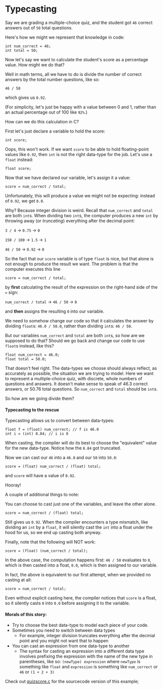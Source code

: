 # Typecasting

Say we are grading a multiple-choice quiz, and the student got `46` correct answers out of `50` total questions.

Here's how we might we represent that knowledge in code:

```
int num_correct = 46;
int total = 50;
```

Now let's say we want to calculate the student's score as a percentage value. How might we do that?

Well in math terms, all we have to do is divide the number of correct answers by the total number questions, 
like so: 

`46 / 50` 

which gives us `0.92`. 

(For simplicity, let's just be happy with a value between 0 and 1,
rather than an actual percentage out of 100 like `92%`.)

How can we do this calculation in C?

First let's just declare a variable to hold the score:

```
int score;
```

Oops, this won't work. If we want `score` to be able to hold floating-point values like `0.92`,
then `int` is not the right data-type for the job. Let's use a `float` instead:

```
float score;
```

Now that we have declared our variable, let's assign it a value:

```
score = num_correct / total;
```

Unfortunately, this will produce a value we might not be expecting: instead of `0.92`, we get `0.0`.

Why? Because integer division is weird. Recall that `num_correct` and `total` are both `int`s.
When dividing two `int`s, the computer produces a new `int` by throwing away (or *truncating*)
everything after the decimal point:

`3 / 4` -> `0.75` -> `0`

`150 / 100` -> `1.5` -> `1`

`46 / 50` -> `0.92` -> `0`

So the fact that our `score` variable is of type `float` is nice, but that alone is not enough
to produce the result we want. The problem is that the computer executes this line
```
score = num_correct / total;
```
 by **first** calculating the result of the expression on the right-hand side of the `=` sign:
 
`num_correct / total` -> `46 / 50` -> `0` 

and **then** assigns the resulting `0` into our variable.

We need to somehow change our code so that it calculates the answer by dividing `float`s:
`46.0 / 50.0`, rather than dividing `int`s: `46 / 50`.

But our variables `num_correct` and `total` are both `int`s, so how are we supposed to do that? 
Should we go back and change our code to use `float`s instead, like this?
```
float num_correct = 46.0;
float total = 50.0;
```
That doesn't feel right. The data-types we choose should always reflect, as accurately as possible, the
situation we are trying to model. Here we want to represent a multiple-choice quiz, with discrete, 
whole numbers of questions and answers. It doesn't make sense to speak of 46.3 correct answers, or 50.76 total questions. So `num_correct` and `total` should be `int`s. 

So how are we going divide them?

#### Typecasting to the rescue

Typecasting allows us to convert between data-types:
```
float f = (float) num_correct; // f is 46.0
int i = (int) 8.84; // i is 8
```
When casting, the compiler will do its best to choose the "equivalent" value for the new data-type. Notice
how the `8.84` got truncated.

Now we can cast our `46` into a `46.0` and our `50` into `50.0`:
```
score = (float) num_correct / (float) total;
```
and `score` will have a value of `0.92`.

Hooray!

A couple of additional things to note:

You can choose to cast just one of the variables, and leave the other alone.
```
score = num_correct / (float) total;
```
Still gives us `0.92`. When the compiler encounters a type mismatch, like dividing an `int` by a `float`,
it will silently cast the `int` into a float under the hood for us, so we end up casting both anyway.

Finally, note that the following will NOT work:
```
score = (float) (num_correct / total);
```
In the above case, the computation happens first: `46 / 50` evaluates to `0`, which is then casted into a 
float, `0.0`, which is then assigned to our variable.

In fact, the above is equivalent to our first attempt, when we provided no casting at all:
```
score = num_correct / total;
```
Even without explicit casting here, the compiler notices that `score` is a float, so it silently casts `0` into `0.0` before assigning it to the variable.

#### Morals of this story:
* Try to choose the best data-type to model each piece of your code.
* Sometimes you need to switch between data types
  * For example, integer division truncates everything after the decmial point and you might not want that to happen
* You can cast an expression from one data-type to another
  * The syntax for casting an expression into a different data type involves prefixing the expression with the name of the new type in parentheses, like so: `(newType) expression` where `newType` is something like `float` and `expression` is something like `num_correct` or `46` or `(1 + 2 + 3)`

Check out [quizscore.c](./quizscore.c) for the sourcecode version of this example;



